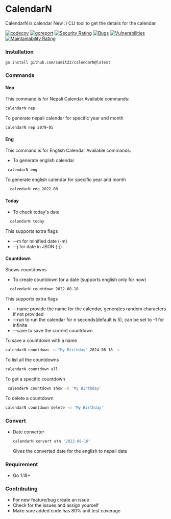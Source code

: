 # CalendarN

CalendarN is calendar New :)
CLI tool to get the details for the calendar

[![codecov](https://codecov.io/gh/samit22/calendarN/branch/main/graph/badge.svg?token=A5XND1948Y)](https://codecov.io/gh/samit22/calendarN)
[![goreport](https://goreportcard.com/badge/github.com/samit22/calendarN)](https://goreportcard.com/report/github.com/samit22/calendarN)
[![Security Rating](https://sonarcloud.io/api/project_badges/measure?project=samit22_calendarN&metric=security_rating)](https://sonarcloud.io/summary/new_code?id=samit22_calendarN)
[![Bugs](https://sonarcloud.io/api/project_badges/measure?project=samit22_calendarN&metric=bugs)](https://sonarcloud.io/summary/new_code?id=samit22_calendarN)
[![Vulnerabilities](https://sonarcloud.io/api/project_badges/measure?project=samit22_calendarN&metric=vulnerabilities)](https://sonarcloud.io/summary/new_code?id=samit22_calendarN)
[![Maintainability Rating](https://sonarcloud.io/api/project_badges/measure?project=samit22_calendarN&metric=sqale_rating)](https://sonarcloud.io/summary/new_code?id=samit22_calendarN)

### Installation

```
go install github.com/samit22/calendarN@latest
```

### Commands

#### Nep

This command is for Nepali Calendar
Available commands:

```bash
calendarN nep
```

To generate nepali calendar for specific year and month

```bash
calendarN nep 2079-05
```

#### Eng

This command is for English Calendar
Available commands:

- To generate english calendar

```bash
 calendarN eng
```

To generate english calendar for specific year and month

```bash
  calendarN eng 2022-08
```

#### Today

- To check today's date

```bash
  calendarN today
```

This supports extra flags

- --m for minified date (-m)
- --j for date in JSON (-j)

#### Countdown

Shows countdowns

- To create countdown for a date (supports english only for now)

```bash
  calendarN countdown 2022-08-18
```

This supports extra flags

- --name provide the name for the calendar, generates random characters if not provided
- --run to run the calendar for n seconds(default is 5), can be set to -1 for infinite
- --save to save the current countdown

To save a countdown with a name

```bash
calendarN countdown -n "My Birthday" 2024-08-18 -s
```

To list all the countdowns

```bash
calendarN countdown all
```

To get a specific countdown

```bash
 calendarN countdown show -n 'My Birthday'
```

To delete a countdown

```bash
calendarN countdown delete -n 'My Birthday'
```

### Convert

- Date converter

  ```bash
  calendarN convert etn '2022-08-18'
  ```

  Gives the converted date for the english to nepali date

### Requirement

- Go 1.18+

### Contributing

- For new feature/bug create an issue
- Check for the issues and assign yourself
- Make sure added code has 80% unit test coverage
